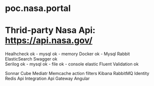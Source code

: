 # poc.nasa.portal

# Thrid-party Nasa Api: https://api.nasa.gov/

Healhcheck
	ok - mysql
	ok - memory
Docker
	ok - Mysql
	Rabbit
	ElasticSearch
Swagger
	ok	
Serilog
	ok - mysql
	ok - file
	ok - console
	elastic
Fluent Validation
	ok

Sonnar Cube
Mediatr
Memcache
action filters
Kibana
RabbitMQ
Identity
Redis
Api Integration
Api Gateway
Angular